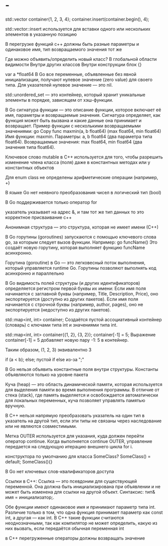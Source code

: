 # -


std::vector<int> container{1, 2, 3, 4};
container.insert(container.begin(), 4);

std::vector::insert используется для вставки одного или нескольких элементов в указанную позицию


В перегрузке функций с++ должны быть разные параметры и одинаковое имя, тип возвращаемого значения тот же


 Где можно объявить/определить новый класс?
В глобальной области видимости
Внутри других классов
Внутри конструкции блок {}


var a *float64
В Go все переменные, объявленные без явной инициализации, получают нулевое значение (zero value) для своего типа.
Для указателей нулевое значение — это nil.


std::unordered_set — это контейнер, который хранит уникальные элементы в порядке, зависящем от хэш-функции.



В Go сигнатура функции — это описание функции, которое включает её имя, параметры и возвращаемые значения. Сигнатура определяет, как функция может быть вызвана и какие данные она принимает и возвращает.
Пример функции с несколькими возвращаемыми значениями:
go
Copy
func maxmin(a, b float64) (max float64, min float64)
Имя функции: maxmin.
Параметры: a, b float64 (два параметра типа float64).
Возвращаемые значения: max float64, min float64 (два значения типа float64).


Ключевое слово mutable в C++ используется для того, чтобы разрешить изменение члена класса (поля) даже в константных методах или у константных объектов



Для enum class не определены арифметические операции (например, +)


В языке Go нет неявного преобразования чисел в логический тип (bool)


В Go поддерживается только оператор for


указатель указывает на адрес &, и там тот же тип данных то это корректное присваивание с++


Анонимная структура — это структура, которая не имеет имени (С++)


В Go горутины (goroutines) запускаются с помощью ключевого слова go, за которым следует вызов функции. Например:
go funcName()
Это создаёт новую горутину, которая выполняет функцию funcName асинхронно.


Горутина (goroutine) в Go — это легковесный поток выполнения, который управляется runtime Go. Горутины позволяют выполнять код асинхронно и параллельно



В Go видимость полей структуры (и других идентификаторов) определяется регистром первой буквы их имени:
Если имя поля начинается с заглавной буквы (например, Title, Description, Price), оно экспортируется (доступно из других пакетов).
Если имя поля начинается с строчной буквы (например, author, pages), оно не экспортируется (недоступно из других пакетов).




std::map<int, int> container;
Создаётся пустой ассоциативный контейнер (словарь) с ключами типа int и значениями типа int.


std::map<int, int> container{{1, 2}, {3, 2}};
container[-1] = 5;
Выражение container[-1] = 5 добавляет новую пару -1: 5 в контейнер.


Таким образом, (1, 2, 3) эквивалентно 3


if (a < b);
else;
пустой if else из-за ";"


В Go нельзя объявить константные поля внутри структуры. Константы объявляются только на уровне пакета



Куча (heap) — это область динамической памяти, которая используется для выделения памяти во время выполнения программы. В отличие от стека (stack), где память выделяется и освобождается автоматически для локальных переменных, куча позволяет управлять памятью вручную.


В C++ нельзя напрямую преобразовать указатель на один тип в указатель на другой тип, если эти типы не связаны через наследование или не являются совместимыми.



Метка OUTER используется для указания, куда должен перейти оператор continue.
Когда выполняется continue OUTER, управление передается на следующую итерацию внешнего цикла for i.



конструктора по умолчанию для класса SomeClass?
SomeClass() = default;
SomeClass(){}




В Go нет ключевых слов-квалификаторов доступа


Ссылки в C++:
Ссылка — это псевдоним для существующей переменной. Она должна быть инициализирована при объявлении и не может быть изменена для ссылки на другой объект.
Синтаксис: тип& имя = инициализатор;.



Обе функции имеют одинаковое имя и принимают параметр типа int. Различие только в том, что одна функция принимает параметр как const int, а другая — как int.
В C++ такие функции считаются неоднозначными, так как компилятор не может определить, какую из них вызвать, если передаётся обычная переменная int


в C++ перегруженные операторы должны возвращать значение
